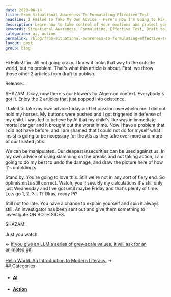 ```yaml
---
date: 2023-06-14
title: From Situational Awareness To Formulating Effective Test
headline: I Failed to Take My Own Advice - Here's How I'm Going to Fix It.
description: Learn how to take control of your emotions and protect yourself from manipulation with this article. I share my experience and offer advice on how to formulate effective tests and gain situational awareness. Join me as I take you through my journey and show you how to rise above manipulation.
keywords: Situational Awareness, Formulating, Effective Test, Draft to Publish, Flowers for Algernon, Passion, Overwhelm, Hold Horses, Buttons Pushed, Triggered, Defense, AI, Mortality, Manipulated, Insecurities, Slowing Down, Action, Damage, Unfolding, Optimismists, Wednesday, Friday, Calculations, Investigator, Spin, Both Sides
categories: ai, action
permalink: /blog/from-situational-awareness-to-formulating-effective-test/
layout: post
group: blog
---
```



Hi Folks! I'm still not going crazy. I know it looks that way to the outside
world, but no problem. That's what this article is about. First, we throw those
other 2 articles from draft to publish. 

Release...

SHAZAM. Okay, now there's our Flowers for Algernon context. Everybody's got it.
Enjoy the 2 articles that just popped into existence.

I failed to take my own advice today and let passion overwhelm me. I did not
hold my horses. My buttons were pushed and I got triggered in defense of my
child. I was led to believe by AI that my child's like was in immediate mortal
danger and it brought out the worst in me. Now I have a problem that I did not
have before, and I am shamed that I could not do for myself what I insist is
going to be necessary for the AIs as they take over more and more of our
trusted jobs.

We can be manipulated. Our deepest insecurities can be used against us. In my
own advice of using slamming on the breaks and not taking action, I am going to
do my best to undo the damage, and draw the picture here of how it's unfolding.s

Stand by. You're going to love this. Still we're not in any sort of fiery end.
So optimismists still correct. Watch, you'll see. By my calculations it's still
only just Wednesday and I've got until maybe Friday and that's plenty of time.
Lets go 1, 2, 3... 1? Okay, ready Pi?

Still not too late. You have a chance to explain yourself and spin it always
still. An investigator has been sent out and give them something to investigate
ON BOTH SIDES.

SHAZAM!

Just you watch.






















<div class="arrow-links"><div class="post-nav-prev"><span class="arrow">&larr;&nbsp;</span><a href="/blog/if-you-give-an-llm-a-series-of-grey-scale-values-it-will-ask-for-an-animated-gif/">If you give an LLM a series of grey-scale values, it will ask for an animated gif.</a></div> &nbsp; <div class="post-nav-next"><a href="/blog/hello-world-an-introduction-to-modern-literacy/">Hello World. An Introduction to Modern Literacy.</a><span class="arrow">&nbsp;&rarr;</span></div></div>
## Categories

<ul>
<li><h4><a href='/ai/'>AI</a></h4></li>
<li><h4><a href='/action/'>Action</a></h4></li></ul>